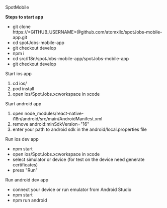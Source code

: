 SpotMobile

**Steps to start app**
- git clone https://<GITHUB_USERNAME>@github.com/atomxllc/spotJobs-mobile-app.git
- cd spotJobs-mobile-app
- git checkout develop
- npm i
- cd src/I18n/spotJobs-mobile-app/spotJobs-mobile-app
- git checkout develop

Start ios app
1. cd ios/
2. pod install
3. open ios/SpotJobs.xcworkspace in xcode

Start android app
1. open node_modules/react-native-i18n/android/src/main/AndroidManifest.xml
2. remove android:minSdkVersion="16"
3. enter your path to android sdk in the android/local.properties file

Run ios dev app
- npm start
- open ios/SpotJobs.xcworkspace in xcode
- select simulator or device (for test on the device need generate certificates)
- press "Run"

Run android dev app
- connect your device or run emulator from Android Studio
- npm start
- npm run android
